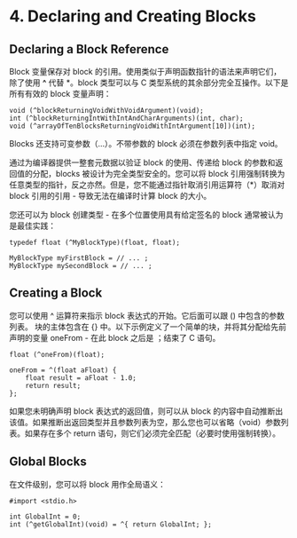 # 4. Declaring and Creating Blocks
## Declaring a Block Reference

Block 变量保存对 block 的引用。使用类似于声明函数指针的语法来声明它们，除了使用 **^** 代替 *。block 类型可以与 C 类型系统的其余部分完全互操作。以下是所有有效的 block 变量声明：

```
void (^blockReturningVoidWithVoidArgument)(void);
int (^blockReturningIntWithIntAndCharArguments)(int, char);
void (^arrayOfTenBlocksReturningVoidWithIntArgument[10])(int);
```

Blocks 还支持可变参数（...）。不带参数的 block 必须在参数列表中指定 void。

通过为编译器提供一整套元数据以验证 block 的使用、传递给 block 的参数和返回值的分配，blocks 被设计为完全类型安全的。您可以将 block 引用强制转换为任意类型的指针，反之亦然。但是，您不能通过指针取消引用运算符（*）取消对 block 引用的引用 - 导致无法在编译时计算 block 的大小。

您还可以为 block 创建类型 - 在多个位置使用具有给定签名的 block 通常被认为是最佳实践：

```
typedef float (^MyBlockType)(float, float);
 
MyBlockType myFirstBlock = // ... ;
MyBlockType mySecondBlock = // ... ;
```

## Creating a Block
您可以使用 ^ 运算符来指示 block 表达式的开始。它后面可以跟 () 中包含的参数列表。 块的主体包含在 {} 中。以下示例定义了一个简单的块，并将其分配给先前声明的变量 oneFrom - 在此 block 之后是 ；结束了 C 语句。

```
float (^oneFrom)(float);
 
oneFrom = ^(float aFloat) {
    float result = aFloat - 1.0;
    return result;
};
```

如果您未明确声明 block 表达式的返回值，则可以从 block 的内容中自动推断出该值。如果推断出返回类型并且参数列表为空，那么您也可以省略（void）参数列表。如果存在多个 return 语句，则它们必须完全匹配（必要时使用强制转换）。

## Global Blocks
在文件级别，您可以将 block 用作全局语义：

```
#import <stdio.h>
 
int GlobalInt = 0;
int (^getGlobalInt)(void) = ^{ return GlobalInt; };
```